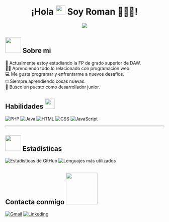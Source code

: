 <h1 align="center">¡Hola <img src = "https://raw.githubusercontent.com/MartinHeinz/MartinHeinz/master/wave.gif" width = 30px> Soy Roman 👨🏼‍💻!</h1>


<p align="center">
  <a href="https://github.com/DenverCoder1/readme-typing-svg"><img src="https://readme-typing-svg.herokuapp.com?lines=Bienvenido+a+mi+pagina+de+GitHub+:);&center=true&width=500&height=45"></a>
</p>
<h2><picture><img src = "https://github.com/7oSkaaa/7oSkaaa/blob/main/Images/about_me.gif?raw=true" width = 50px></picture> Sobre mi </h2>

🏫 Actualmente estoy estudiando la FP de grado superior de DAW.<br>
🧑‍🎓 Aprendiendo todo lo relacionado con programacion web.<br>
💻 Me gusta programar y enfrentarme a nuevos desafios.<br>
🤓 Siempre aprendiendo cosas nuevas.<br>
🤔 Busco un puesto como desarrollador junior. 


<h2> Habilidades <img src = "https://media2.giphy.com/media/QssGEmpkyEOhBCb7e1/giphy.gif?cid=ecf05e47a0n3gi1bfqntqmob8g9aid1oyj2wr3ds3mg700bl&rid=giphy.gif" width = 32px> </h2>

 ![PHP](https://img.shields.io/badge/PHP-777BB4?style=for-the-badge&logo=php&logoColor=white)
 ![Java](https://img.shields.io/badge/Java-ED8B00?style=for-the-badge&logo=openjdk&logoColor=white)
  ![HTML](https://img.shields.io/badge/HTML5-E34F26?style=for-the-badge&logo=html5&logoColor=white)
   ![CSS](https://img.shields.io/badge/CSS3-1572B6?style=for-the-badge&logo=css3&logoColor=white)
    ![JavaScript](https://img.shields.io/badge/JavaScript-F7DF1E?style=for-the-badge&logo=javascript&logoColor=black) <br>
 <!--    ![Node.JS](https://img.shields.io/badge/Node.js-43853D?style=for-the-badge&logo=node.js&logoColor=white)
      ![BOOTSTRAP](https://img.shields.io/badge/Angular-DD0031?style=for-the-badge&logo=angular&logoColor=white)
      ![Linux](https://img.shields.io/badge/Bootstrap-563D7C?style=for-the-badge&logo=bootstrap&logoColor=white)
       ![LARAVEL](https://img.shields.io/badge/Laravel-FF2D20?style=for-the-badge&logo=laravel&logoColor=white) <br>
       ![Oracle](https://img.shields.io/badge/Oracle-F80000?style=for-the-badge&logo=Oracle&logoColor=white)
       ![MySql](https://img.shields.io/badge/MySQL-005C84?style=for-the-badge&logo=mysql&logoColor=white)<br>
  ![Eclipse](https://img.shields.io/badge/Eclipse-2C2255?style=for-the-badge&logo=eclipse&logoColor=white)
   ![Visual](https://img.shields.io/badge/Visual_Studio_Code-0078D4?style=for-the-badge&logo=visual%20studio%20code&logoColor=white)<br>
       ![Linux](https://img.shields.io/badge/Linux-FCC624?style=for-the-badge&logo=linux&logoColor=black)
       ![Ubuntu](https://img.shields.io/badge/Ubuntu-E95420?style=for-the-badge&logo=ubuntu&logoColor=white)<br>
       ![Apple](https://img.shields.io/badge/Apple-MacBook_Air_M1-999999?style=for-the-badge&logo=apple&logoColor=white)
      -->

<hr>


<h2><picture> <img src = "https://github.com/7oSkaaa/7oSkaaa/blob/main/Images/Statistics.gif?raw=true" width = 50px>  </picture>Estadisticas</h2>
	 
![Estadísticas de GitHub](https://github-readme-stats.vercel.app/api?username=romankoc&show_icons=true&theme=dark&title_color=efdb50&locale=en)
![Lenguajes más utilizados](https://github-readme-stats.vercel.app/api/top-langs?username=romankoc&show_icons=true&theme=dark&title_color=efdb50&locale=en&layout=compact)

<h2> Contacta conmigo <img src='https://raw.githubusercontent.com/ShahriarShafin/ShahriarShafin/main/Assets/handshake.gif' width="100px"> </h2>

[![Gmail](https://img.shields.io/badge/Gmail-D14836?style=for-the-badge&logo=gmail&logoColor=white)](mailto:romankocdev@gmail.com)
[![Linkeding](https://img.shields.io/badge/LinkedIn-0077B5?style=for-the-badge&logo=linkedin&logoColor=white)](https://www.linkedin.com/in/roman-kochan-nn99)


<!--
**RomanKoc/RomanKoc** is a ✨ _special_ ✨ repository because its `README.md` (this file) appears on your GitHub profile.

Here are some ideas to get you started:

- 🔭 I’m currently working on ...
- 🌱 I’m currently learning ...
- 👯 I’m looking to collaborate on ...
- 🤔 I’m looking for help with ...
- 💬 Ask me about ...
- 📫 How to reach me: ...
- 😄 Pronouns: ...
- ⚡ Fun fact: ...
-->
